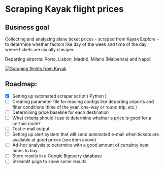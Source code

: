 # Scraping Kayak flight prices

## Business goal
Collecting and analyzing plane ticket prices - scraped from Kayak Explore - to determine whether factors like day of the week and time of the day where tickets are usually cheaper.  

Departing airports: Porto, Lisbon, Madrid, Milano (Malpensa) and Napoli

[![Scraping flights from Kayak](https://github.com/rafabelokurows/scrapingKayak/actions/workflows/scrape.yml/badge.svg)](https://github.com/rafabelokurows/scrapingKayak/actions/workflows/scrape.yml)

## Roadmap: 

- [x] Setting up automated scraper script ( Python )  
- [ ] Creating parameter file for reading configs like departing airports and filter conditions (time of the year, one-way or round trip, etc.)
- [ ] Determining price baseline for each destination
- [ ] What criteria should I use to determine whether a price is good for a certain route?
- [ ] Test e-mail output
- [ ] Setting up alert system that will send automated e-mail when tickets are available at good prices (see item above)
- [ ] Ad-hoc analysis to determine with a good amount of certainty best times to buy
- [ ] Store results in a Google Bigquery database
- [ ] Streamlit page to show some results
